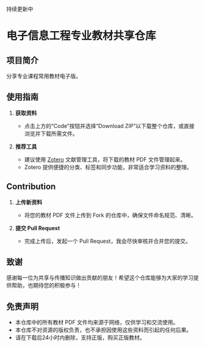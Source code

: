 持续更新中

# 电子信息工程专业教材共享仓库

## 项目简介  

分享专业课程常用教材电子版。

## 使用指南  
1. **获取资料**  
   - 点击上方的“Code”按钮并选择“Download ZIP”以下载整个仓库，或直接浏览并下载所需文件。  

2. **推荐工具**  
   - 建议使用 [Zotero](https://www.zotero.org/) 文献管理工具，将下载的教材 PDF 文件管理起来。  
   - Zotero 提供便捷的分类、标签和同步功能，非常适合学习资料的整理。  

## Contribution

1. **上传新资料**  
   - 将您的教材 PDF 文件上传到 Fork 的仓库中，确保文件命名规范、清晰。  

2. **提交 Pull Request**  
   - 完成上传后，发起一个 Pull Request，我会尽快审核并合并您的提交。  

## 致谢  
感谢每一位为共享与传播知识做出贡献的朋友！希望这个仓库能够为大家的学习提供帮助，也期待您的积极参与！  

## 免责声明  
- 本仓库中的所有教材 PDF 文件均来源于网络，仅供学习和交流使用。  
- 本仓库不对资源的版权负责，也不承担因使用这些资料而引起的任何后果。  
- 请在下载后24小时内删除，支持正版，购买正版教材。  
